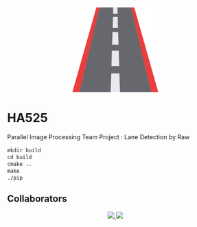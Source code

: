 <p align="center">
  <img width="200" height="200" src="./src/resource/icon/icon.png">

# HA525

Parallel Image Processing Team Project : Lane Detection by Raw

```
mkdir build
cd build
cmake ..
make
./pip
```

## Collaborators

<p align="center">
	<a href="https://github.com/sangjun7997">
	    <img height="100" src="https://avatars.githubusercontent.com/u/69493518?v=4">
	</a>
	<a href="https://github.com/kka-na">
	    <img height="100" src="https://avatars.githubusercontent.com/u/69347961?v=4">
	</a>
</p>
